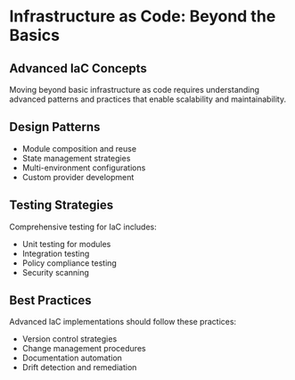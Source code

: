 # Infrastructure as Code: Beyond the Basics

## Advanced IaC Concepts

Moving beyond basic infrastructure as code requires understanding advanced patterns and practices that enable scalability and maintainability.

## Design Patterns

- Module composition and reuse
- State management strategies
- Multi-environment configurations
- Custom provider development

## Testing Strategies

Comprehensive testing for IaC includes:

- Unit testing for modules
- Integration testing
- Policy compliance testing
- Security scanning

## Best Practices

Advanced IaC implementations should follow these practices:

- Version control strategies
- Change management procedures
- Documentation automation
- Drift detection and remediation